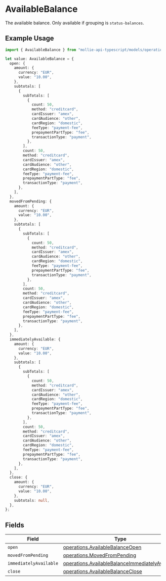 # AvailableBalance

The available balance. Only available if grouping is `status-balances`.

## Example Usage

```typescript
import { AvailableBalance } from "mollie-api-typescript/models/operations";

let value: AvailableBalance = {
  open: {
    amount: {
      currency: "EUR",
      value: "10.00",
    },
    subtotals: [
      {
        subTotals: [
          {
            count: 50,
            method: "creditcard",
            cardIssuer: "amex",
            cardAudience: "other",
            cardRegion: "domestic",
            feeType: "payment-fee",
            prepaymentPartType: "fee",
            transactionType: "payment",
          },
        ],
        count: 50,
        method: "creditcard",
        cardIssuer: "amex",
        cardAudience: "other",
        cardRegion: "domestic",
        feeType: "payment-fee",
        prepaymentPartType: "fee",
        transactionType: "payment",
      },
    ],
  },
  movedFromPending: {
    amount: {
      currency: "EUR",
      value: "10.00",
    },
    subtotals: [
      {
        subTotals: [
          {
            count: 50,
            method: "creditcard",
            cardIssuer: "amex",
            cardAudience: "other",
            cardRegion: "domestic",
            feeType: "payment-fee",
            prepaymentPartType: "fee",
            transactionType: "payment",
          },
        ],
        count: 50,
        method: "creditcard",
        cardIssuer: "amex",
        cardAudience: "other",
        cardRegion: "domestic",
        feeType: "payment-fee",
        prepaymentPartType: "fee",
        transactionType: "payment",
      },
    ],
  },
  immediatelyAvailable: {
    amount: {
      currency: "EUR",
      value: "10.00",
    },
    subtotals: [
      {
        subTotals: [
          {
            count: 50,
            method: "creditcard",
            cardIssuer: "amex",
            cardAudience: "other",
            cardRegion: "domestic",
            feeType: "payment-fee",
            prepaymentPartType: "fee",
            transactionType: "payment",
          },
        ],
        count: 50,
        method: "creditcard",
        cardIssuer: "amex",
        cardAudience: "other",
        cardRegion: "domestic",
        feeType: "payment-fee",
        prepaymentPartType: "fee",
        transactionType: "payment",
      },
    ],
  },
  close: {
    amount: {
      currency: "EUR",
      value: "10.00",
    },
    subtotals: null,
  },
};
```

## Fields

| Field                                                                                                              | Type                                                                                                               | Required                                                                                                           | Description                                                                                                        |
| ------------------------------------------------------------------------------------------------------------------ | ------------------------------------------------------------------------------------------------------------------ | ------------------------------------------------------------------------------------------------------------------ | ------------------------------------------------------------------------------------------------------------------ |
| `open`                                                                                                             | [operations.AvailableBalanceOpen](../../models/operations/availablebalanceopen.md)                                 | :heavy_minus_sign:                                                                                                 | N/A                                                                                                                |
| `movedFromPending`                                                                                                 | [operations.MovedFromPending](../../models/operations/movedfrompending.md)                                         | :heavy_minus_sign:                                                                                                 | N/A                                                                                                                |
| `immediatelyAvailable`                                                                                             | [operations.AvailableBalanceImmediatelyAvailable](../../models/operations/availablebalanceimmediatelyavailable.md) | :heavy_minus_sign:                                                                                                 | N/A                                                                                                                |
| `close`                                                                                                            | [operations.AvailableBalanceClose](../../models/operations/availablebalanceclose.md)                               | :heavy_minus_sign:                                                                                                 | N/A                                                                                                                |